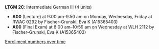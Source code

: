 **LTGM 2C**: Intermediate German III (4 units)

- **A00** (Lecture) at 9:00 am–9:50 am on Monday, Wednesday, Friday at RWAC 0292 by Fischer-Grunski, Eva K (A15365403)
- **A00** (Final Exam) at 8:00 am–10:59 am on Wednesday at WLH 2112 by Fischer-Grunski, Eva K (A15365403)

[Enrollment numbers over time](./LTGM2C.tsv)
